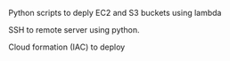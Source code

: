 Python scripts to deply EC2 and S3 buckets using lambda 

SSH to remote server using python.

Cloud formation (IAC) to deploy 
